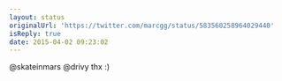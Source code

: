 ```yaml
---
layout: status
originalUrl: 'https://twitter.com/marcgg/status/583560258964029440'
isReply: true
date: 2015-04-02 09:23:02
---
```


@skateinmars @drivy thx :)
